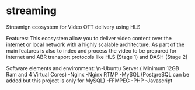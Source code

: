 # streaming
Streamign ecosystem for Video OTT delivery using HLS 

Features: 
This ecosystem allow you to deliver video content over the internet or local network with a highly scalable architecture. As part of the main features is also to index and process the video to be prepared for internet and ABR transport protocols like HLS (Stage 1) and DASH (Stage 2)

Software elements and environment: 
\n-Ubuntu Server ( Minimum 12GB Ram and 4 Virtual Cores)
-Nginx
-Nginx RTMP
-MySQL (PostgreSQL can be added but this project is only for MySQL)
-FFMPEG
-PHP
-Javascript

